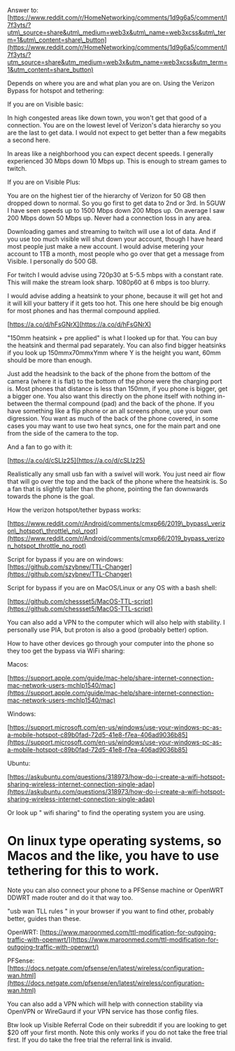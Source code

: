 Answer to: [https://www.reddit.com/r/HomeNetworking/comments/1d9g6a5/comment/l7f3yts/?utm\_source=share&utm\_medium=web3x&utm\_name=web3xcss&utm\_term=1&utm\_content=share\_button](https://www.reddit.com/r/HomeNetworking/comments/1d9g6a5/comment/l7f3yts/?utm_source=share&utm_medium=web3x&utm_name=web3xcss&utm_term=1&utm_content=share_button)

Depends on where you are and what plan you are on. Using the Verizon Bypass for hotspot and tethering:

If you are on Visible basic:

In high congested areas like down town, you won't get that good of a connection. You are on the lowest level of Verizon's data hierarchy so you are the last to get data. I would not expect to get better than a few megabits a second here.

In areas like a neighborhood you can expect decent speeds. I generally experienced 30 Mbps down 10 Mbps up. This is enough to stream games to twitch.

If you are on Visible Plus:

You are on the highest tier of the hierarchy of Verizon for 50 GB then dropped down to normal. So you go first to get data to 2nd or 3rd. In 5GUW I have seen speeds up to 1500 Mbps down 200 Mbps up. On average I saw 200 Mbps down 50 Mbps up. Never had a connection loss in any area.

Downloading games and streaming to twitch will use a lot of data. And if you use too much visible will shut down your account, though I have heard most people just make a new account. I would advise metering your account to 1TB a month, most people who go over that get a message from Visible. I personally do 500 GB.

For twitch I would advise using 720p30 at 5-5.5 mbps with a constant rate. This will make the stream look sharp. 1080p60 at 6 mbps is too blurry.

I would advise adding a heatsink to your phone, because it will get hot and it will kill your battery if it gets too hot. This one here should be big enough for most phones and has thermal compound applied.

[https://a.co/d/hFsGNrX](https://a.co/d/hFsGNrX)

"150mm heatsink + pre applied" is what I looked up for that. You can buy the heatsink and thermal pad separately. You can also find bigger heatsinks if you look up 150mmx70mmxYmm where Y is the height you want, 60mm should be more than enough.

Just add the headsink to the back of the phone from the bottom of the camera (where it is flat) to the bottom of the phone were the charging port is. Most phones that distance is less than 150mm, if you phone is bigger, get a bigger one. You also want this directly on the phone itself with nothing in-between the thermal compound (pad) and the back of the phone. If you have something like a flip phone or an all screens phone, use your own digression. You want as much of the back of the phone covered, in some cases you may want to use two heat syncs, one for the main part and one from the side of the camera to the top.

And a fan to go with it:

[https://a.co/d/cSLlz25](https://a.co/d/cSLlz25)

Realistically any small usb fan with a swivel will work. You just need air flow that will go over the top and the back of the phone where the heatsink is. So a fan that is slightly taller than the phone, pointing the fan downwards towards the phone is the goal.

How the verizon hotspot/tether bypass works:

[https://www.reddit.com/r/Android/comments/cmxp66/2019\_bypass\_verizon\_hotspot\_throttle\_no\_root](https://www.reddit.com/r/Android/comments/cmxp66/2019_bypass_verizon_hotspot_throttle_no_root)

Script for bypass if you are on windows:  
[https://github.com/szybnev/TTL-Changer](https://github.com/szybnev/TTL-Changer)

Script for bypass if you are on MacOS/Linux or any OS with a bash shell:

[https://github.com/chessset5/MacOS-TTL-script](https://github.com/chessset5/MacOS-TTL-script)

You can also add a VPN to the computer which will also help with stability. I personally use PIA, but proton is also a good (probably better) option.

How to have other devices go through your computer into the phone so they too get the bypass via WiFi sharing:

Macos:

[https://support.apple.com/guide/mac-help/share-internet-connection-mac-network-users-mchlp1540/mac](https://support.apple.com/guide/mac-help/share-internet-connection-mac-network-users-mchlp1540/mac)

Windows:

[https://support.microsoft.com/en-us/windows/use-your-windows-pc-as-a-mobile-hotspot-c89b0fad-72d5-41e8-f7ea-406ad9036b85](https://support.microsoft.com/en-us/windows/use-your-windows-pc-as-a-mobile-hotspot-c89b0fad-72d5-41e8-f7ea-406ad9036b85)

Ubuntu:

[https://askubuntu.com/questions/318973/how-do-i-create-a-wifi-hotspot-sharing-wireless-internet-connection-single-adap](https://askubuntu.com/questions/318973/how-do-i-create-a-wifi-hotspot-sharing-wireless-internet-connection-single-adap)

Or look up "<OS> wifi sharing" to find the operating system you are using.

# On linux type operating systems, so Macos and the like, you have to use tethering for this to work.

Note you can also connect your phone to a PFSense machine or OpenWRT DDWRT made router and do it that way too.

"usb wan TLL rules <router OS>" in your browser if you want to find other, probably better, guides than these.

OpenWRT: [https://www.maroonmed.com/ttl-modification-for-outgoing-traffic-with-openwrt/](https://www.maroonmed.com/ttl-modification-for-outgoing-traffic-with-openwrt/)

PFSense: [https://docs.netgate.com/pfsense/en/latest/wireless/configuration-wan.html](https://docs.netgate.com/pfsense/en/latest/wireless/configuration-wan.html)

You can also add a VPN which will help with connection stability via OpenVPN or WireGaurd if your VPN service has those config files.

Btw look up Visible Referral Code on their subreddit if you are looking to get $20 off your first month. Note this only works if you do not take the free trial first. If you do take the free trial the referral link is invalid.